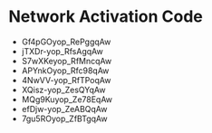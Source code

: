 # Network Activation Code
* Gf4pGOyop_RePggqAw
* jTXDr-yop_RfsAgqAw
* S7wXKeyop_RfMncqAw
* APYnkOyop_Rfc98qAw
* 4NwVV-yop_RfTPoqAw
* XQisz-yop_ZesQYqAw
* MQg9Kuyop_Ze78EqAw
* efDjw-yop_ZeABQqAw
* 7gu5ROyop_ZfBTgqAw